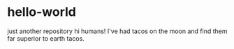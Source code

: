 # hello-world
just another repository
hi humans!
I've had tacos on the moon and find them far superior to earth tacos.
